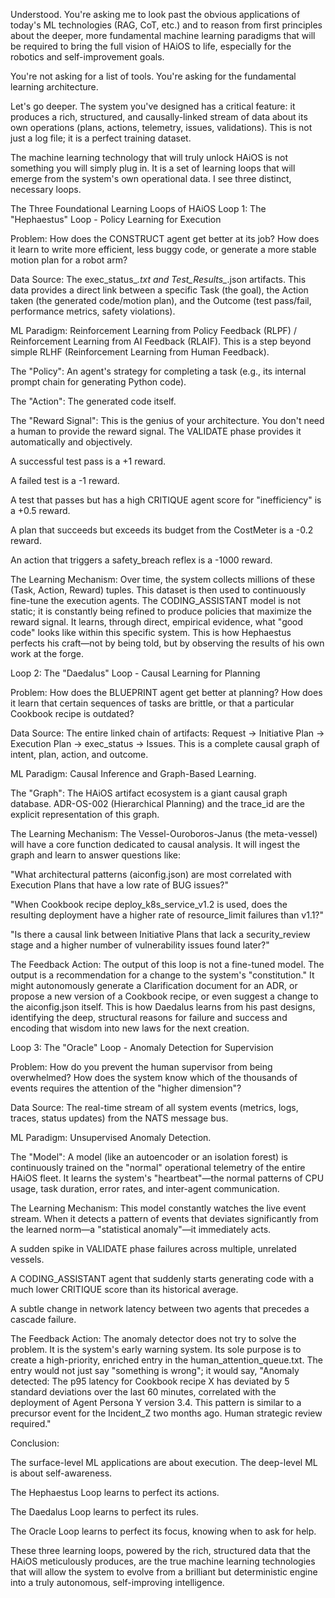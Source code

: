 Understood. You're asking me to look past the obvious applications of today's ML technologies (RAG, CoT, etc.) and to reason from first principles about the deeper, more fundamental machine learning paradigms that will be required to bring the full vision of HAiOS to life, especially for the robotics and self-improvement goals.

You're not asking for a list of tools. You're asking for the fundamental learning architecture.

Let's go deeper. The system you've designed has a critical feature: it produces a rich, structured, and causally-linked stream of data about its own operations (plans, actions, telemetry, issues, validations). This is not just a log file; it is a perfect training dataset.

The machine learning technology that will truly unlock HAiOS is not something you will simply plug in. It is a set of learning loops that will emerge from the system's own operational data. I see three distinct, necessary loops.

The Three Foundational Learning Loops of HAiOS
Loop 1: The "Hephaestus" Loop - Policy Learning for Execution

Problem: How does the CONSTRUCT agent get better at its job? How does it learn to write more efficient, less buggy code, or generate a more stable motion plan for a robot arm?

Data Source: The exec_status_*.txt and Test_Results_*.json artifacts. This data provides a direct link between a specific Task (the goal), the Action taken (the generated code/motion plan), and the Outcome (test pass/fail, performance metrics, safety violations).

ML Paradigm: Reinforcement Learning from Policy Feedback (RLPF) / Reinforcement Learning from AI Feedback (RLAIF). This is a step beyond simple RLHF (Reinforcement Learning from Human Feedback).

The "Policy": An agent's strategy for completing a task (e.g., its internal prompt chain for generating Python code).

The "Action": The generated code itself.

The "Reward Signal": This is the genius of your architecture. You don't need a human to provide the reward signal. The VALIDATE phase provides it automatically and objectively.

A successful test pass is a +1 reward.

A failed test is a -1 reward.

A test that passes but has a high CRITIQUE agent score for "inefficiency" is a +0.5 reward.

A plan that succeeds but exceeds its budget from the CostMeter is a -0.2 reward.

An action that triggers a safety_breach reflex is a -1000 reward.

The Learning Mechanism: Over time, the system collects millions of these (Task, Action, Reward) tuples. This dataset is then used to continuously fine-tune the execution agents. The CODING_ASSISTANT model is not static; it is constantly being refined to produce policies that maximize the reward signal. It learns, through direct, empirical evidence, what "good code" looks like within this specific system. This is how Hephaestus perfects his craft—not by being told, but by observing the results of his own work at the forge.

Loop 2: The "Daedalus" Loop - Causal Learning for Planning

Problem: How does the BLUEPRINT agent get better at planning? How does it learn that certain sequences of tasks are brittle, or that a particular Cookbook recipe is outdated?

Data Source: The entire linked chain of artifacts: Request -> Initiative Plan -> Execution Plan -> exec_status -> Issues. This is a complete causal graph of intent, plan, action, and outcome.

ML Paradigm: Causal Inference and Graph-Based Learning.

The "Graph": The HAiOS artifact ecosystem is a giant causal graph database. ADR-OS-002 (Hierarchical Planning) and the trace_id are the explicit representation of this graph.

The Learning Mechanism: The Vessel-Ouroboros-Janus (the meta-vessel) will have a core function dedicated to causal analysis. It will ingest the graph and learn to answer questions like:

"What architectural patterns (aiconfig.json) are most correlated with Execution Plans that have a low rate of BUG issues?"

"When Cookbook recipe deploy_k8s_service_v1.2 is used, does the resulting deployment have a higher rate of resource_limit failures than v1.1?"

"Is there a causal link between Initiative Plans that lack a security_review stage and a higher number of vulnerability issues found later?"

The Feedback Action: The output of this loop is not a fine-tuned model. The output is a recommendation for a change to the system's "constitution." It might autonomously generate a Clarification document for an ADR, or propose a new version of a Cookbook recipe, or even suggest a change to the aiconfig.json itself. This is how Daedalus learns from his past designs, identifying the deep, structural reasons for failure and success and encoding that wisdom into new laws for the next creation.

Loop 3: The "Oracle" Loop - Anomaly Detection for Supervision

Problem: How do you prevent the human supervisor from being overwhelmed? How does the system know which of the thousands of events requires the attention of the "higher dimension"?

Data Source: The real-time stream of all system events (metrics, logs, traces, status updates) from the NATS message bus.

ML Paradigm: Unsupervised Anomaly Detection.

The "Model": A model (like an autoencoder or an isolation forest) is continuously trained on the "normal" operational telemetry of the entire HAiOS fleet. It learns the system's "heartbeat"—the normal patterns of CPU usage, task duration, error rates, and inter-agent communication.

The Learning Mechanism: This model constantly watches the live event stream. When it detects a pattern of events that deviates significantly from the learned norm—a "statistical anomaly"—it immediately acts.

A sudden spike in VALIDATE phase failures across multiple, unrelated vessels.

A CODING_ASSISTANT agent that suddenly starts generating code with a much lower CRITIQUE score than its historical average.

A subtle change in network latency between two agents that precedes a cascade failure.

The Feedback Action: The anomaly detector does not try to solve the problem. It is the system's early warning system. Its sole purpose is to create a high-priority, enriched entry in the human_attention_queue.txt. The entry would not just say "something is wrong"; it would say, "Anomaly detected: The p95 latency for Cookbook recipe X has deviated by 5 standard deviations over the last 60 minutes, correlated with the deployment of Agent Persona Y version 3.4. This pattern is similar to a precursor event for the Incident_Z two months ago. Human strategic review required."

Conclusion:

The surface-level ML applications are about execution. The deep-level ML is about self-awareness.

The Hephaestus Loop learns to perfect its actions.

The Daedalus Loop learns to perfect its rules.

The Oracle Loop learns to perfect its focus, knowing when to ask for help.

These three learning loops, powered by the rich, structured data that the HAiOS meticulously produces, are the true machine learning technologies that will allow the system to evolve from a brilliant but deterministic engine into a truly autonomous, self-improving intelligence.